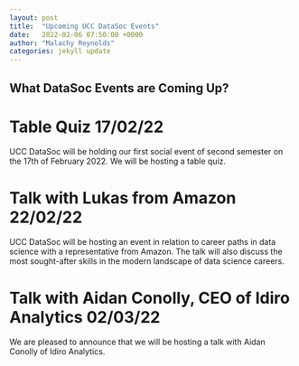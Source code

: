 ```yaml
---
layout: post
title:  "Upcoming UCC DataSoc Events"
date:   2022-02-06 07:50:00 +0000
author: "Malachy Reynolds"
categories: jekyll update
---
```

## What DataSoc Events are Coming Up?

# Table Quiz 17/02/22

UCC DataSoc will be holding our first social event of second semester on the 17th of February 2022. We will be hosting a table quiz.

# Talk with Lukas from Amazon 22/02/22

UCC DataSoc will be hosting an event in relation to career paths in data science with a representative from Amazon. The talk will also discuss the most sought-after skills in the modern landscape of data science careers.

# Talk with Aidan Conolly, CEO of Idiro Analytics 02/03/22

We are pleased to announce that we will be hosting a talk with Aidan Conolly of Idiro Analytics.

